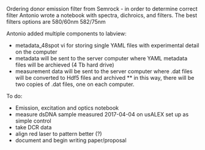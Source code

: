 Ordering donor emission filter from Semrock -
in order to determine correct filter Antonio wrote a notebook with
spectra, dichroics, and filters. The best filters options are
580/60nm
582/75nm

Antonio added multiple components to labview:
- metadata_48spot vi for storing single YAML files with experimental
detail on the computer
- metadata will be sent to the server computer
where YAML metadata files will be archieved (4 Tb hard drive)
- measurement data will be sent to the server computer where .dat
files will be converted to Hdf5 files and archived
** in this way, there will be two copies of .dat files,
one on each computer.

To do:
- Emission, excitation and optics notebook
- measure dsDNA sample measured 2017-04-04 on usALEX set up as
simple control
- take DCR data
- align red laser to pattern better (?)
- document and begin writing paper/proposal

